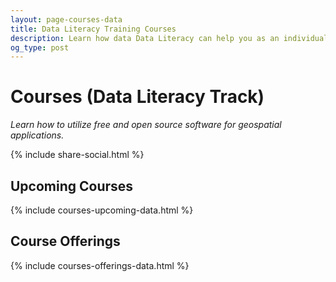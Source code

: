 ```yaml
---
layout: page-courses-data
title: Data Literacy Training Courses
description: Learn how data Data Literacy can help you as an individual or as an organization. What is data, open data, and data ethics? How do we work with data and how can we make it work for us? How do we build data culture?
og_type: post
---
```

# Courses (Data Literacy Track)
*Learn how to utilize free and open source software for geospatial applications.*

<div class="pb-4">
    {% include share-social.html %}
</div>

<section id="upcoming-courses">
<h1>Upcoming Courses</h1>
{% include courses-upcoming-data.html %}
</section>

<section id="course-offerings">
<h1 class="pt-4">Course Offerings</h1>
{% include courses-offerings-data.html %}
</section>